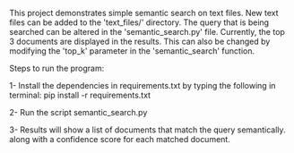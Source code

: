 This project demonstrates simple semantic search on text files. New text files can be added to the 'text_files/' directory.
The query that is being searched can be altered in the 'semantic_search.py' file. Currently, the top 3 documents are displayed in the
results. This can also be changed by modifying the 'top_k' parameter in the 'semantic_search' function.

Steps to run the program:

1- Install the dependencies in requirements.txt by typing the following in terminal: 
   pip install -r requirements.txt

2- Run the script semantic_search.py

3- Results will show a list of documents that match the query semantically. along with a confidence score for each matched document.